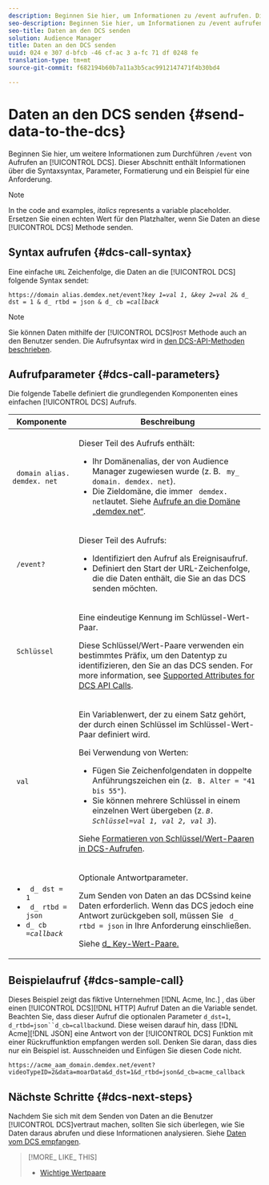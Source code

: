 ```yaml
---
description: Beginnen Sie hier, um Informationen zu /event aufrufen. Dieser Abschnitt enthält Informationen über die Syntaxsyntax, Parameter, Formatierung und ein Beispiel für eine Anforderung.
seo-description: Beginnen Sie hier, um Informationen zu /event aufrufen. Dieser Abschnitt enthält Informationen über die Syntaxsyntax, Parameter, Formatierung und ein Beispiel für eine Anforderung.
seo-title: Daten an den DCS senden
solution: Audience Manager
title: Daten an den DCS senden
uuid: 024 e 307 d-bfcb -46 cf-ac 3 a-fc 71 df 0248 fe
translation-type: tm+mt
source-git-commit: f682194b60b7a11a3b5cac9912147471f4b30bd4

---
```



# Daten an den DCS senden {#send-data-to-the-dcs}

Beginnen Sie hier, um weitere Informationen zum Durchführen `/event` von Aufrufen an [!UICONTROL DCS]. Dieser Abschnitt enthält Informationen über die Syntaxsyntax, Parameter, Formatierung und ein Beispiel für eine Anforderung.

>[!NOTE]
>
>In the code and examples, *italics* represents a variable placeholder. Ersetzen Sie einen echten Wert für den Platzhalter, wenn Sie Daten an diese [!UICONTROL DCS] Methode senden.

## Syntax aufrufen {#dcs-call-syntax}

Eine einfache `URL` Zeichenfolge, die Daten an die [!UICONTROL DCS] folgende Syntax sendet:

<pre><code>https://domain alias.demdex.net/event<i></i>?<i>key 1</i>=<i>val 1</i>, &amp;<i>key 2</i>=<i>val 2</i>&amp; d_ dst = 1 &amp; d_ rtbd = json &amp; d_ cb =<i>callback</i></code></pre>

>[!NOTE]
>
>Sie können Daten mithilfe der [!UICONTROL DCS]`POST` Methode auch an den Benutzer senden. Die Aufrufsyntax wird in [den DCS-API-Methoden beschrieben](../../../api/dcs-intro/dcs-api-reference/dcs-api-methods.md).

## Aufrufparameter {#dcs-call-parameters}

Die folgende Tabelle definiert die grundlegenden Komponenten eines einfachen [!UICONTROL DCS] Aufrufs.

<table id="table_5F6A5B324EB848168543386516FBF384"> 
 <thead> 
  <tr> 
   <th colname="col1" class="entry"> Komponente </th> 
   <th colname="col2" class="entry"> Beschreibung </th> 
  </tr> 
 </thead>
 <tbody> 
  <tr> 
   <td colname="col1"> <p> <code> domain alias. demdex. net</code> </p> </td> 
   <td colname="col2"> <p>Dieser Teil des Aufrufs enthält: </p> <p> 
     <ul id="ul_3EDA9C7BA6794D06BCB07A75A9BD2372"> 
      <li id="li_74624CA78D6F4536A8164AE1FA1DECB9">Ihr Domänenalias, der von <span class="keyword"> Audience Manager zugewiesen wurde</span> (z. B. <code> my_ domain. demdex. net</code>). </li> 
      <li id="li_08ABE91CA247403AA480B3FB4BEF83BA">Die Zieldomäne, die immer <code> demdex. net</code>lautet. Siehe <a href="../../../reference/demdex-calls.md">Aufrufe an die Domäne „demdex.net“</a>. </li> 
     </ul> </p> </td> 
  </tr> 
  <tr> 
   <td colname="col1"> <p> <code> /event?</code> </p> </td> 
   <td colname="col2"> <p>Dieser Teil des Aufrufs: </p> <p> 
     <ul id="ul_6332444A305A4F12A7CBE471CA508516"> 
      <li id="li_1C5C111B2B0E4621B3FC0C20D6516041">Identifiziert den Aufruf als Ereignisaufruf. </li> 
      <li id="li_DBCE9B1C70604A629ECD7AC0A9052198">Definiert den Start der URL-Zeichenfolge, die die Daten enthält, die Sie an das <span class="wintitle"> DCS senden möchten</span>. </li> 
     </ul> </p> </td> 
  </tr> 
  <tr> 
   <td colname="col1"> <p> <code> Schlüssel</code> </p> </td> 
   <td colname="col2"> <p>Eine eindeutige Kennung im Schlüssel-Wert-Paar. </p> <p>Diese Schlüssel/Wert-Paare verwenden ein bestimmtes Präfix, um den Datentyp zu identifizieren, den Sie an das <span class="wintitle"> DCS senden</span>. For more information, see <a href="../../../api/dcs-intro/dcs-api-reference/dcs-keys.md"> Supported Attributes for DCS API Calls</a>. </p> </td> 
  </tr> 
  <tr> 
   <td colname="col1"> <p> <code> val</code> </p> </td> 
   <td colname="col2"> <p>Ein Variablenwert, der zu einem Satz gehört, der durch einen Schlüssel im Schlüssel-Wert-Paar definiert wird. </p> <p>Bei Verwendung von Werten: </p> <p> 
     <ul id="ul_624DC78759F74AD8920220058E54E083"> 
      <li id="li_091E5B4820EC4A93B775433E428E74AB">Fügen Sie Zeichenfolgendaten in doppelte Anführungszeichen ein (z. <code> B. Alter = "41 bis 55"</code>). </li> 
      <li id="li_C558E3BA6EE34413BBBB962D4CD0D10E">Sie können mehrere Schlüssel in einem einzelnen Wert übergeben (z. <i><code>B. Schlüssel</i>=<i>val 1, val 2, val 3</i></code></i>). </i></li> 
     </ul> </p> <p>Siehe <a href="../../../api/dcs-intro/dcs-api-reference/dcs-key-format.md"> Formatieren von Schlüssel/Wert-Paaren in DCS-Aufrufen</a>. </p> </td>
  </tr> 
  <tr> 
   <td colname="col1"> <p> 
     <ul id="ul_36E2C1A0538D4D2C94DFC1335720A524"> 
      <li id="li_8902EED431CE4F0189A94868FA52DB1F"> <code> d_ dst = 1</code> </li> 
      <li id="li_4B6B29499D444E31808DE0A9AA0442D0"> <code> d_ rtbd = json</code> </li> 
      <li id="li_3430CD0438604B83BE6437E6EC480816"> <code>d_ cb =<i>callback</i></code> </li>
     </ul> </p> </td> 
   <td colname="col2"> <p>Optionale Antwortparameter. </p> <p> Zum Senden von Daten an das <span class="wintitle"> DCS</span>sind keine Daten erforderlich. Wenn das <span class="wintitle"> DCS</span> jedoch eine Antwort zurückgeben soll, müssen Sie <code> d_ rtbd = json</code> in Ihre Anforderung einschließen. </p> <p>Siehe <a href="../../../api/dcs-intro/dcs-api-reference/dcs-keys.md#d-attributes"> d_ Key-Wert-Paare.</a> </p> </td> 
  </tr>
 </tbody>
</table>

## Beispielaufruf {#dcs-sample-call}

Dieses Beispiel zeigt das fiktive Unternehmen [!DNL Acme, Inc.] , das über einen [!UICONTROL DCS][!DNL HTTP] Aufruf Daten an die Variable sendet. Beachten Sie, dass dieser Aufruf die optionalen Parameter `d_dst=1`, `d_rtbd=json``d_cb=callback`und. Diese weisen darauf hin, dass [!DNL Acme][!DNL JSON] eine Antwort von der [!UICONTROL DCS] Funktion mit einer Rückruffunktion empfangen werden soll. Denken Sie daran, dass dies nur ein Beispiel ist. Ausschneiden und Einfügen Sie diesen Code nicht.

`https://acme_aam_domain.demdex.net/event?videoTypeID=2&data=moarData&d_dst=1&d_rtbd=json&d_cb=acme_callback`

## Nächste Schritte {#dcs-next-steps}

Nachdem Sie sich mit dem Senden von Daten an die Benutzer [!UICONTROL DCS]vertraut machen, sollten Sie sich überlegen, wie Sie Daten daraus abrufen und diese Informationen analysieren. Siehe [Daten vom DCS empfangen](../../../api/dcs-intro/dcs-event-calls/dcs-url-receive.md).

>[!MORE_ LIKE_ THIS]
>
>* [Wichtige Wertpaare](../../../reference/key-value-pairs-explained.md)


